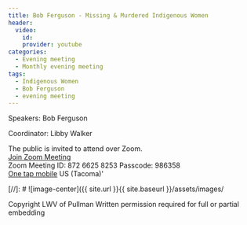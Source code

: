 ```yaml
---
title: Bob Ferguson - Missing & Murdered Indigenous Women
header:
  video:
    id:
    provider: youtube
categories:
  - Evening meeting
  - Monthly evening meeting
tags:
  - Indigenous Women
  - Bob Ferguson
  - evening meeting
---
```


Speakers: Bob Ferguson

Coordinator: Libby Walker

The public is invited to attend over Zoom. 
<br/>
[Join Zoom Meeting](https://us02web.zoom.us/j/87266258253?pwd=UzE1UHNGVjRDeVpwUjBQbGVLWlQ4QT09)
<br/>
Zoom Meeting ID: 872 6625 8253  Passcode: 986358
<br/>
[One tap mobile](tel:+12532158782,,87266258253#) US (Tacoma)'

[//]: # ![image-center]({{ site.url }}{{ site.baseurl }}/assets/images/


Copyright LWV of Pullman
Written permission required for full or partial embedding

<!---change the title to whatever you want the post to be titled
change the ID out to the end of the youtube link https://youtu.be/r61ARK4Qv9c -->
